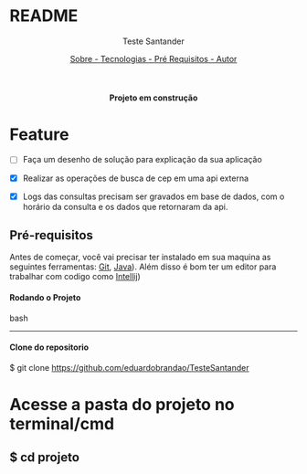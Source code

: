 # README

<P align="center"> Teste Santander </p>

<p align="center">
    <a href="#sobre"> Sobre - </a>
    <a href="#tecnologias"> Tecnologias - </a>
    <a href="#pre-requisitos"> Pré Requisitos - </a>
    <a href="#autor"> Autor </a>
</p>

<br>

<h4 align="center"> Projeto em construção </h4>

# Feature

- [ ] Faça um desenho de solução para explicação da sua aplicação
- [x] Realizar as operações de busca de cep em uma api externa
- [x] Logs das consultas precisam ser gravados em base de dados, com o horário da consulta e os dados que retornaram da api.


## Pré-requisitos

Antes de começar, você vai precisar ter instalado em sua maquina as seguintes ferramentas:
[Git](https://git-scm.com), [Java](https://www.java.com/)).
Além disso é bom ter um editor para trabalhar com codigo como [Intellij](https://www.jetbrains.com/pt-br/))

#### Rodando o Projeto

bash

---

#### Clone do repositorio

$ git clone <https://github.com/eduardobrandao/TesteSantander>

# Acesse a pasta do projeto no terminal/cmd

## $ cd projeto

